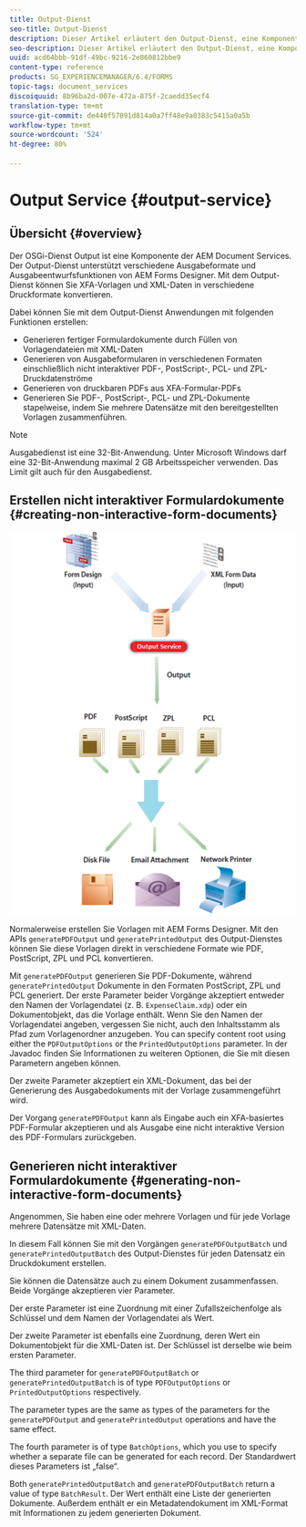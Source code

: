 ```yaml
---
title: Output-Dienst
seo-title: Output-Dienst
description: Dieser Artikel erläutert den Output-Dienst, eine Komponente der AEM Document Services.
seo-description: Dieser Artikel erläutert den Output-Dienst, eine Komponente der AEM Document Services.
uuid: acd64bbb-91df-49bc-9216-2e860812bbe9
content-type: reference
products: SG_EXPERIENCEMANAGER/6.4/FORMS
topic-tags: document_services
discoiquuid: 8b96ba2d-007e-472a-875f-2caedd35ecf4
translation-type: tm+mt
source-git-commit: de440f57091d814a0a7ff48e9a0383c5415a0a5b
workflow-type: tm+mt
source-wordcount: '524'
ht-degree: 80%

---
```



# Output Service {#output-service}

## Übersicht {#overview}

Der OSGi-Dienst Output ist eine Komponente der AEM Document Services. Der Output-Dienst unterstützt verschiedene Ausgabeformate und Ausgabeentwurfsfunktionen von AEM Forms Designer. Mit dem Output-Dienst können Sie XFA-Vorlagen und XML-Daten in verschiedene Druckformate konvertieren.

Dabei können Sie mit dem Output-Dienst Anwendungen mit folgenden Funktionen erstellen:

* Generieren fertiger Formulardokumente durch Füllen von Vorlagendateien mit XML-Daten
* Generieren von Ausgabeformularen in verschiedenen Formaten einschließlich nicht interaktiver PDF-, PostScript-, PCL- und ZPL-Druckdatenströme
* Generieren von druckbaren PDFs aus XFA-Formular-PDFs
* Generieren Sie PDF-, PostScript-, PCL- und ZPL-Dokumente stapelweise, indem Sie mehrere Datensätze mit den bereitgestellten Vorlagen zusammenführen.

>[!NOTE]
>
>Ausgabedienst ist eine 32-Bit-Anwendung. Unter Microsoft Windows darf eine 32-Bit-Anwendung maximal 2 GB Arbeitsspeicher verwenden. Das Limit gilt auch für den Ausgabedienst.

## Erstellen nicht interaktiver Formulardokumente {#creating-non-interactive-form-documents}

![using_output_changed](assets/usingoutput_modified.png)

Normalerweise erstellen Sie Vorlagen mit AEM Forms Designer. Mit den APIs `generatePDFOutput` und `generatePrintedOutput` des Output-Dienstes können Sie diese Vorlagen direkt in verschiedene Formate wie PDF, PostScript, ZPL und PCL konvertieren.

Mit `generatePDFOutput` generieren Sie PDF-Dokumente, während `generatePrintedOutput` Dokumente in den Formaten PostScript, ZPL und PCL generiert. Der erste Parameter beider Vorgänge akzeptiert entweder den Namen der Vorlagendatei (z. B. `ExpenseClaim.xdp`) oder ein Dokumentobjekt, das die Vorlage enthält. Wenn Sie den Namen der Vorlagendatei angeben, vergessen Sie nicht, auch den Inhaltsstamm als Pfad zum Vorlagenordner anzugeben. You can specify content root using either the `PDFOutputOptions` or the `PrintedOutputOptions` parameter. In der Javadoc finden Sie Informationen zu weiteren Optionen, die Sie mit diesen Parametern angeben können.

Der zweite Parameter akzeptiert ein XML-Dokument, das bei der Generierung des Ausgabedokuments mit der Vorlage zusammengeführt wird.

Der Vorgang `generatePDFOutput` kann als Eingabe auch ein XFA-basiertes PDF-Formular akzeptieren und als Ausgabe eine nicht interaktive Version des PDF-Formulars zurückgeben.

## Generieren nicht interaktiver Formulardokumente {#generating-non-interactive-form-documents}

Angenommen, Sie haben eine oder mehrere Vorlagen und für jede Vorlage mehrere Datensätze mit XML-Daten.

In diesem Fall können Sie mit den Vorgängen `generatePDFOutputBatch` und `generatePrintedOutputBatch` des Output-Dienstes für jeden Datensatz ein Druckdokument erstellen.

Sie können die Datensätze auch zu einem Dokument zusammenfassen. Beide Vorgänge akzeptieren vier Parameter.

Der erste Parameter ist eine Zuordnung mit einer Zufallszeichenfolge als Schlüssel und dem Namen der Vorlagendatei als Wert.

Der zweite Parameter ist ebenfalls eine Zuordnung, deren Wert ein Dokumentobjekt für die XML-Daten ist. Der Schlüssel ist derselbe wie beim ersten Parameter.

The third parameter for `generatePDFOutputBatch` or `generatePrintedOutputBatch` is of type `PDFOutputOptions` or `PrintedOutputOptions` respectively.

The parameter types are the same as types of the parameters for the `generatePDFOutput` and `generatePrintedOutput` operations and have the same effect.

The fourth parameter is of type `BatchOptions`, which you use to specify whether a separate file can be generated for each record. Der Standardwert dieses Parameters ist „false“.

Both `generatePrintedOutputBatch` and `generatePDFOutputBatch` return a value of type `BatchResult`. Der Wert enthält eine Liste der generierten Dokumente. Außerdem enthält er ein Metadatendokument im XML-Format mit Informationen zu jedem generierten Dokument.
